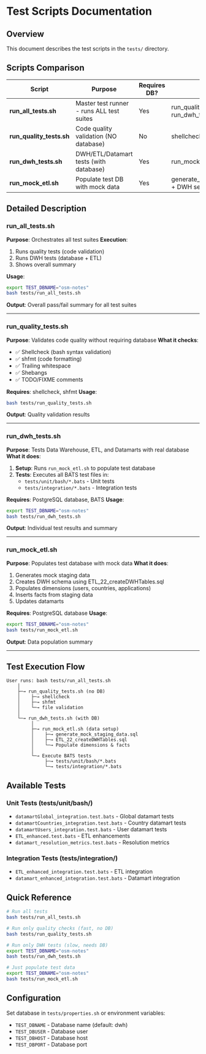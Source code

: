 # Test Scripts Documentation

## Overview

This document describes the test scripts in the `tests/` directory.

## Scripts Comparison

| Script | Purpose | Requires DB? | Executes | Output |
|--------|---------|--------------|----------|--------|
| **run_all_tests.sh** | Master test runner - runs ALL test suites | Yes | run_quality_tests.sh + run_dwh_tests.sh | Comprehensive report |
| **run_quality_tests.sh** | Code quality validation (NO database) | No | shellcheck, shfmt, file validation | Quality check results |
| **run_dwh_tests.sh** | DWH/ETL/Datamart tests (with database) | Yes | run_mock_etl.sh + BATS tests | Test results |
| **run_mock_etl.sh** | Populate test DB with mock data | Yes | generate_mock_staging_data.sql + DWH setup | Test data loaded |

## Detailed Description

### run_all_tests.sh
**Purpose**: Orchestrates all test suites
**Execution**:
1. Runs quality tests (code validation)
2. Runs DWH tests (database + ETL)
3. Shows overall summary

**Usage**:
```bash
export TEST_DBNAME="osm-notes"
bash tests/run_all_tests.sh
```

**Output**: Overall pass/fail summary for all test suites

---

### run_quality_tests.sh
**Purpose**: Validates code quality without requiring database
**What it checks**:
- ✅ Shellcheck (bash syntax validation)
- ✅ shfmt (code formatting)
- ✅ Trailing whitespace
- ✅ Shebangs
- ✅ TODO/FIXME comments

**Requires**: shellcheck, shfmt
**Usage**:
```bash
bash tests/run_quality_tests.sh
```

**Output**: Quality validation results

---

### run_dwh_tests.sh
**Purpose**: Tests Data Warehouse, ETL, and Datamarts with real database
**What it does**:
1. **Setup**: Runs `run_mock_etl.sh` to populate test database
2. **Tests**: Executes all BATS test files in:
   - `tests/unit/bash/*.bats` - Unit tests
   - `tests/integration/*.bats` - Integration tests

**Requires**: PostgreSQL database, BATS
**Usage**:
```bash
export TEST_DBNAME="osm-notes"
bash tests/run_dwh_tests.sh
```

**Output**: Individual test results and summary

---

### run_mock_etl.sh
**Purpose**: Populates test database with mock data
**What it does**:
1. Generates mock staging data
2. Creates DWH schema using ETL_22_createDWHTables.sql
3. Populates dimensions (users, countries, applications)
4. Inserts facts from staging data
5. Updates datamarts

**Requires**: PostgreSQL database
**Usage**:
```bash
export TEST_DBNAME="osm-notes"
bash tests/run_mock_etl.sh
```

**Output**: Data population summary

---

## Test Execution Flow

```
User runs: bash tests/run_all_tests.sh
    │
    ├─→ run_quality_tests.sh (no DB)
    │    ├─→ shellcheck
    │    ├─→ shfmt
    │    └─→ file validation
    │
    └─→ run_dwh_tests.sh (with DB)
         │
         ├─→ run_mock_etl.sh (data setup)
         │    ├─→ generate_mock_staging_data.sql
         │    ├─→ ETL_22_createDWHTables.sql
         │    └─→ Populate dimensions & facts
         │
         └─→ Execute BATS tests
              ├─→ tests/unit/bash/*.bats
              └─→ tests/integration/*.bats
```

## Available Tests

### Unit Tests (tests/unit/bash/)
- `datamartGlobal_integration.test.bats` - Global datamart tests
- `datamartCountries_integration.test.bats` - Country datamart tests
- `datamartUsers_integration.test.bats` - User datamart tests
- `ETL_enhanced.test.bats` - ETL enhancements
- `datamart_resolution_metrics.test.bats` - Resolution metrics

### Integration Tests (tests/integration/)
- `ETL_enhanced_integration.test.bats` - ETL integration
- `datamart_enhanced_integration.test.bats` - Datamart integration

## Quick Reference

```bash
# Run all tests
bash tests/run_all_tests.sh

# Run only quality checks (fast, no DB)
bash tests/run_quality_tests.sh

# Run only DWH tests (slow, needs DB)
export TEST_DBNAME="osm-notes"
bash tests/run_dwh_tests.sh

# Just populate test data
export TEST_DBNAME="osm-notes"
bash tests/run_mock_etl.sh
```

## Configuration

Set database in `tests/properties.sh` or environment variables:
- `TEST_DBNAME` - Database name (default: dwh)
- `TEST_DBUSER` - Database user
- `TEST_DBHOST` - Database host
- `TEST_DBPORT` - Database port


